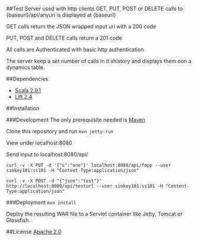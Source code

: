 ##Test Server used with http clients
GET, PUT, POST or DELETE calls to {baseurl}/api/anyuri is displayed at {baseurl}

GET calls return the JSON wrapped input uri with a 200 code

PUT, POST and DELETE calls return a 201 code

All calls are Authenticated with basic http authentication


The server keep a set number of calls in it shistory and displays them oon a dynamics table.


##Dependencies

* [Scala 2.9.1](http://scala-lang.org)
* [Lift 2.4](http://liftweb.net/)


##Installation

###Development
The only prerequisite needed is [Maven](http://maven.apache.org/)

Clone this repository and run ```mvn jetty:run```

View under localhost:8080

Send input to localhost:8080/api/

 ```
 curl -v -X PUT -d '{"s":"one"}' localhost:8080/api/fopp --user simkey101:ss101 -H "Content-Type:application/json"
 ```

 ```
 curl -v -X POST -d "{"json":"test"}"  http://localhost:8080/api/testurl --user simkey101:ss101 -H "Content-Type:application/json"
 ```



###Deployment
```mvn install```

Deploy the resulting WAR file to a Servlet container like Jetty, Tomcat or Glassfish.




##License
[Apache 2.0](http://www.apache.org/licenses/LICENSE-2.0)